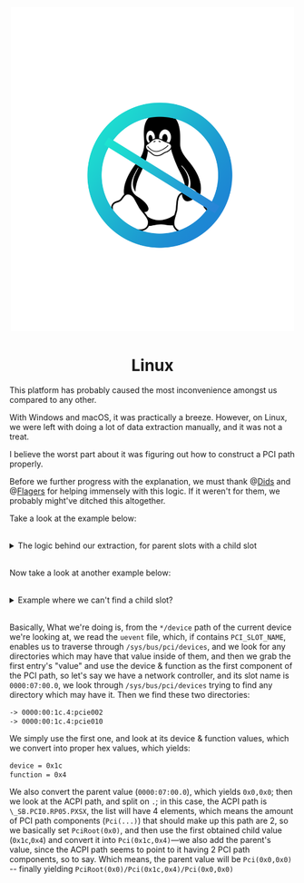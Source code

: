 <div align="center">

<img src="../../../resources/icons/OCSI_logo_linux.png" width="500">

# Linux

</div>

This platform has probably caused the most inconvenience amongst us compared to any other. <br />

With Windows and macOS, it was practically a breeze. However, on Linux, we were left with doing a lot of data extraction manually, and it was not a treat.

I believe the worst part about it was figuring out how to construct a PCI path properly. <br />

Before we further progress with the explanation, we must thank @[Dids](https://github.com/Dids) and @[Flagers](https://github.com/flagersgit) for helping immensely with this logic. If it weren't for them, we probably might've ditched this altogether.

Take a look at the example below:

<br />

<details>

<br />

<summary>The logic behind our extraction, for parent slots with a child slot</summary>

<br />

```
Determine whether or not the full PCI path needs 1 or 2 components.

\_SB.PCI0.RP05.PXSX
        ^^^^^^^^ In our case, it's 2: since there's 2 arguments after PCI0

0000:00:1c.4
        | ||_ _ _  '4'  (function) is the second argument of the first PCI part of the path
        | |                 ^^^^^^^^^^PciRoot(0x0)/Pci(__,0x4)/Pci(__,__)
        | |
        |_|_ _ _ _ '1c' (device UID) is the first argument of the first PCI part of the path
                            ^^^^^^^^^^PciRoot(0x0)/Pci(0x1c,__)/Pci(__,__)


0000:07:00.0
        | || _ _ _  '0'  (function) is the second argument of the second PCI part of the path
        | |                 ^^^^^^^^^^PciRoot(0x0)/Pci(__,__)/Pci(__,0x0)
        | |
        |_| _ _ _ _ '00' (device UID) is the first argument of the second PCI part of the path
                            ^^^^^^^^^^PciRoot(0x0)/Pci(__,__)/Pci(0x0,__)

Yielding — PciRoot(0x0)/Pci(0x1c,0x4)/Pci(0x0,0x0)
```

</details>

<br />

Now take a look at another example below:

<br />

<details>

<br />

<summary>Example where we can't find a child slot</code>?</summary>

```
Determine whether or not the full PCI path needs 1 or 2 components.

\_SB.PCI0.GFX0
        ^^^^^^^^ In our case, it's 1: since there's a single argument after PCI0

// 
// In this case, we didn't find a child slot,
// so it already tells us it'll only consist of a single component.
//

0000:00:02.0
        | ||_ _ _  '0'  (function) is the second argument of the first PCI part of the path
        | |                  ^^^^^^^^^^PciRoot(0x0)/Pci(__,0x0)
        | |
        |_| _ _ _  '02' (device UID) is the first argument of the first PCI part of the path
                            ^^^^^^^^^^PciRoot(0x0)/Pci(0x2,__)

Yielding — PciRoot(0x0)/Pci(0x2,0x0)
```

</details>

<br />

Basically, What we're doing is, from the `*/device` path of the current device we're looking at, we read the `uevent` file, which, if contains `PCI_SLOT_NAME`, enables us to traverse through `/sys/bus/pci/devices`, and we look for any directories which may have that value inside of them, and then we grab the first entry's "value" and use the device & function as the first component of the PCI path, so let's say we have a network controller, and its slot name is `0000:07:00.0`, we look through `/sys/bus/pci/devices` trying to find any directory which may have it. Then we find these two directories:
```
-> 0000:00:1c.4:pcie002
-> 0000:00:1c.4:pcie010
```

We simply use the first one, and look at its device & function values, which we convert into proper hex values, which yields:
```
device = 0x1c
function = 0x4
```

We also convert the parent value (`0000:07:00.0`), which yields `0x0,0x0`; then we look at the ACPI path, and split on `.`; in this case, the ACPI path is `\_SB.PCI0.RP05.PXSX`, the list will have 4 elements, which means the amount of PCI path components (`Pci(...)`) that should make up this path are 2, so we basically set `PciRoot(0x0)`, and then use the first obtained child value (`0x1c`,`0x4`) and convert it into `Pci(0x1c,0x4)`—we also add the parent's value, since the ACPI path seems to point to it having 2 PCI path components, so to say. Which means, the parent value will be `Pci(0x0,0x0)` -- finally yielding `PciRoot(0x0)/Pci(0x1c,0x4)/Pci(0x0,0x0)`